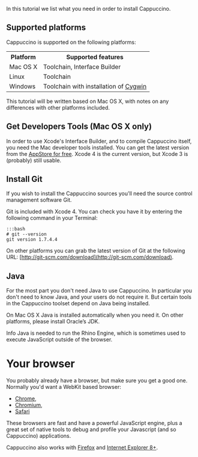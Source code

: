 In this tutorial we list what you need in order to install Cappuccino.

## Supported platforms

Cappuccino is supported on the following platforms:

<table class="table span9">
<tbody><tr>
<th>Platform</th>
<th>Supported features</th>
</tr>
<tr>
<td>Mac OS X</td>
<td>Toolchain, Interface Builder</td>
</tr>
<tr>
<td>Linux</td>
<td>Toolchain</td>
</tr>
<tr>
<td>Windows</td>
<td>Toolchain with installation of <a href="http://cygwin.org">Cygwin</a></td>
</tr>
</tbody></table>

This tutorial will be written based on Mac OS X, with notes on any differences with other platforms included.

## Get Developers Tools (Mac OS X only)

In order to use Xcode's Interface Builder, and to compile Cappuccino itself, you need the Mac developer tools installed. You can get the latest version from the [AppStore for
free](http://itunes.apple.com/en/app/xcode/id448457090). Xcode 4 is the current version, but Xcode 3 is (probably) still usable.

## Install Git

If you wish to install the Cappuccino sources you'll need the source control management software Git.

Git is included with Xcode 4. You can check you have it by entering the following command in your Terminal:

    :::bash
    # git --version
    git version 1.7.4.4

On other platforms you can grab the latest version of Git at the following URL:
[http://git-scm.com/download](http://git-scm.com/download).

## Java

For the most part you don't need Java to use Cappuccino. In particular you don't need to know Java, and your users do not require it. But certain tools in the Cappuccino toolset depend on Java being installed.

On Mac OS X Java is installed automatically when you need it. On other platforms, please install Oracle’s JDK.

<span class="label label-info">Info</span>  Java is needed to run the Rhino Engine, which is sometimes used to execute JavaScript outside of the browser.

Your browser
============

You probably already have a browser, but make sure you get a good one. Normally you'd want a WebKit based browser:

* [Chrome](http://google.com/chrome),
* [Chromium](http://www.chromium.org/),
* [Safari](http://www.apple.com/safari/)

These browsers are fast and have a powerful JavaScript engine, plus a great set of native tools to
debug and profile your Javascript (and so Cappuccino) applications.

Cappuccino also works with [Firefox](http://www.mozilla.org/firefox/) and [Internet Explorer
8+](http://windows.microsoft.com/en-US/internet-explorer/products/ie/home).

